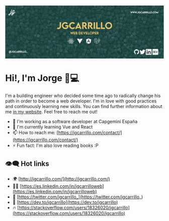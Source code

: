 <p align="center">
  <img src="https://github.com/jgcarrillo/jgcarrillo/blob/master/cover.jpg" alt="Jorge banner" />
</p>

# Hi!, I'm Jorge 👋💻

I'm a building engineer who decided some time ago to radically change his path in order to become a web developer. I'm in love with good practices and continuously learning new skills. You can find further information about me [in my website](http://jgcarrillo.com/). Feel free to reach me out!

- 🌱 I'm working as a software developer at Capgemini España
- 👯 I'm currently learning Vue and React
- 📫 How to reach me: [https://jgcarrillo.com/contact/](https://jgcarrillo.com/contact/)
- ⚡ Fun fact: I'm also love reading books :P

## 👁‍🗨 Hot links
- 🌍 [http://jgcarrillo.com/](http://jgcarrillo.com/)
- 👨‍💼 [https://es.linkedin.com/in/jgcarrilloweb](https://es.linkedin.com/in/jgcarrilloweb)
- 🐣 [https://twitter.com/jgcarrillo_](https://twitter.com/jgcarrillo_)
- 🎨 [https://dev.to/jgcarrillo](https://dev.to/jgcarrillo)
- 🔥 [https://stackoverflow.com/users/18326020/jgcarrillo](https://stackoverflow.com/users/18326020/jgcarrillo)
